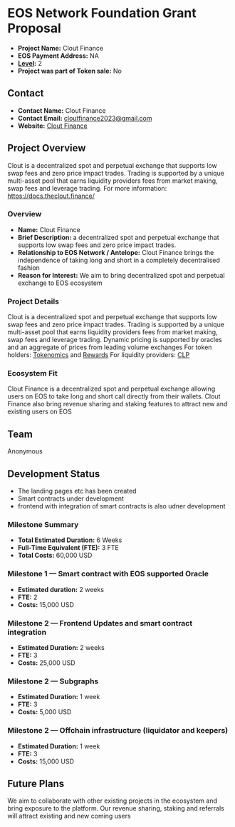 # EOS Network Foundation Grant Proposal

- **Project Name:** Clout Finance
- **EOS Payment Address:** NA
- **[Level](https://github.com/eosnetworkfoundation/grant-framework#grant-levels):** 2
- **Project was part of Token sale:** No

## Contact

- **Contact Name:** Clout Finance
- **Contact Email:** cloutfinance2023@gmail.com
- **Website:** [Clout Finance](https://www.theclout.finance/)

## Project Overview
Clout is a decentralized spot and perpetual exchange that supports low swap fees and zero price impact trades.
Trading is supported by a unique multi-asset pool that earns liquidity providers fees from market making, swap fees and leverage trading.
For more information: https://docs.theclout.finance/

### Overview

- **Name:** Clout Finance
- **Brief Description:** a decentralized spot and perpetual exchange that supports low swap fees and zero price impact trades.
- **Relationship to EOS Network / Antelope:** Clout Finance brings the independence of taking long and short in a completely decentralised fashion
- **Reason for Interest:** We aim to bring decentralized spot and perpetual exchange to EOS ecosystem

### Project Details

Clout is a decentralized spot and perpetual exchange that supports low swap fees and zero price impact trades.
Trading is supported by a unique multi-asset pool that earns liquidity providers fees from market making, swap fees and leverage trading.
Dynamic pricing is supported by oracles and an aggregate of prices from leading volume exchanges
For token holders: [Tokenomics](https://docs.theclout.finance/tokenomics) and [Rewards](https://docs.theclout.finance/rewards)
For liquidity providers: [CLP](https://docs.theclout.finance/clp)

### Ecosystem Fit

Clout Finance is a decentralized spot and perpetual exchange allowing users on EOS to take long and short call directly from their wallets.
Clout Finance also bring revenue sharing and staking features to attract new and existing users on EOS

## Team

Anonymous

## Development Status

- The landing pages etc has been created
- Smart contracts under development
- frontend with integration of smart contracts is also udner development

### Milestone Summary

- **Total Estimated Duration:** 6 Weeks 
- **Full-Time Equivalent (FTE):** 3 FTE
- **Total Costs:** 60,000 USD

### Milestone 1 — Smart contract with EOS supported Oracle 

- **Estimated duration:** 2 weeks
- **FTE:**  2
- **Costs:** 15,000 USD


### Milestone 2 — Frontend Updates and smart contract integration

- **Estimated Duration:** 2 weeks
- **FTE:**  3
- **Costs:** 25,000 USD

### Milestone 2 — Subgraphs

- **Estimated Duration:** 1 week
- **FTE:**  3
- **Costs:** 5,000 USD

### Milestone 2 — Offchain infrastructure (liquidator and keepers) 
- **Estimated Duration:** 1 week
- **FTE:**  3
- **Costs:** 15,000 USD

## Future Plans

We aim to collaborate with other existing projects in the ecosystem and bring exposure to the platform. Our revenue sharing, staking and referrals will attract existing and new coming users
